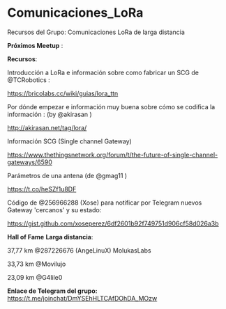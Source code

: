 # Comunicaciones_LoRa
Recursos del Grupo: Comunicaciones LoRa de larga distancia


**Próximos Meetup** :



**Recursos**:

Introducción a LoRa e información sobre como fabricar un SCG de @TCRobotics :

https://bricolabs.cc/wiki/guias/lora_ttn

Por dónde empezar e información muy buena sobre cómo se codifica la información : (by @akirasan )

http://akirasan.net/tag/lora/

Información SCG (Single channel Gateway)

https://www.thethingsnetwork.org/forum/t/the-future-of-single-channel-gateways/6590

Parámetros de una antena (de @gmag11 )

https://t.co/heSZf1u8DF

Código de @256966288 (Xose)  para notificar por Telegram nuevos Gateway 'cercanos' y su estado:

https://gist.github.com/xoseperez/6df2601b92f749751d906cf58d026a3b



**Hall of Fame**  __Larga distancia__:

37,77 km @287226676 (AngeLinuX)   MolukasLabs 

33,73 km @Movilujo

23,09 km @G4lile0


**Enlace de Telegram del grupo:**
https://t.me/joinchat/DmYSEhHLTCAfDOhDA_MOzw
